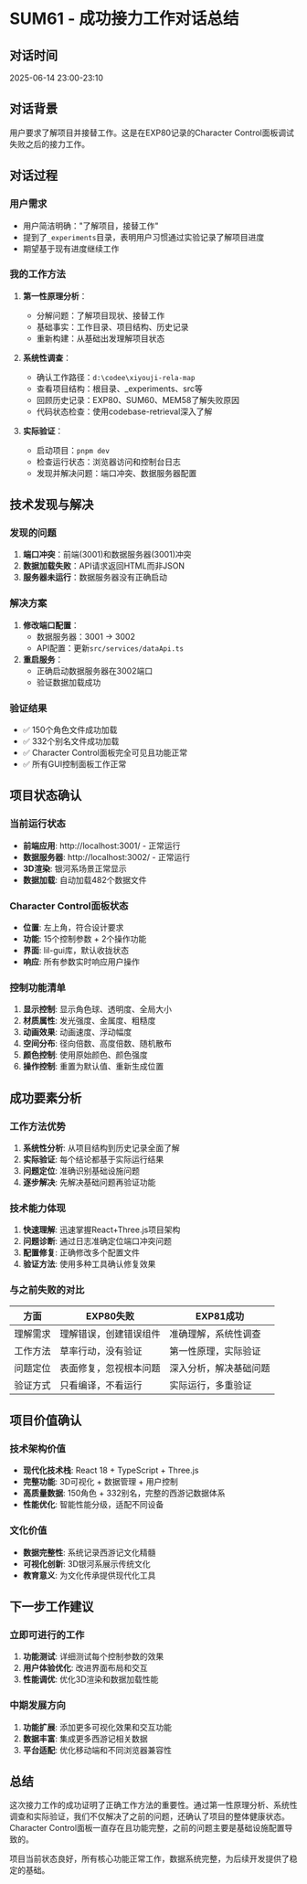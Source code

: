 # SUM61 - 成功接力工作对话总结

## 对话时间
2025-06-14 23:00-23:10

## 对话背景
用户要求了解项目并接替工作。这是在EXP80记录的Character Control面板调试失败之后的接力工作。

## 对话过程

### 用户需求
- 用户简洁明确："了解项目，接替工作"
- 提到了`_experiments`目录，表明用户习惯通过实验记录了解项目进度
- 期望基于现有进度继续工作

### 我的工作方法
1. **第一性原理分析**：
   - 分解问题：了解项目现状、接替工作
   - 基础事实：工作目录、项目结构、历史记录
   - 重新构建：从基础出发理解项目状态

2. **系统性调查**：
   - 确认工作路径：`d:\codee\xiyouji-rela-map`
   - 查看项目结构：根目录、_experiments、src等
   - 回顾历史记录：EXP80、SUM60、MEM58了解失败原因
   - 代码状态检查：使用codebase-retrieval深入了解

3. **实际验证**：
   - 启动项目：`pnpm dev`
   - 检查运行状态：浏览器访问和控制台日志
   - 发现并解决问题：端口冲突、数据服务器配置

## 技术发现与解决

### 发现的问题
1. **端口冲突**：前端(3001)和数据服务器(3001)冲突
2. **数据加载失败**：API请求返回HTML而非JSON
3. **服务器未运行**：数据服务器没有正确启动

### 解决方案
1. **修改端口配置**：
   - 数据服务器：3001 → 3002
   - API配置：更新`src/services/dataApi.ts`
2. **重启服务**：
   - 正确启动数据服务器在3002端口
   - 验证数据加载成功

### 验证结果
- ✅ 150个角色文件成功加载
- ✅ 332个别名文件成功加载
- ✅ Character Control面板完全可见且功能正常
- ✅ 所有GUI控制面板工作正常

## 项目状态确认

### 当前运行状态
- **前端应用**: http://localhost:3001/ - 正常运行
- **数据服务器**: http://localhost:3002/ - 正常运行
- **3D渲染**: 银河系场景正常显示
- **数据加载**: 自动加载482个数据文件

### Character Control面板状态
- **位置**: 左上角，符合设计要求
- **功能**: 15个控制参数 + 2个操作功能
- **界面**: lil-gui库，默认收拢状态
- **响应**: 所有参数实时响应用户操作

### 控制功能清单
1. **显示控制**: 显示角色球、透明度、全局大小
2. **材质属性**: 发光强度、金属度、粗糙度
3. **动画效果**: 动画速度、浮动幅度
4. **空间分布**: 径向倍数、高度倍数、随机散布
5. **颜色控制**: 使用原始颜色、颜色强度
6. **操作控制**: 重置为默认值、重新生成位置

## 成功要素分析

### 工作方法优势
1. **系统性分析**: 从项目结构到历史记录全面了解
2. **实际验证**: 每个结论都基于实际运行结果
3. **问题定位**: 准确识别基础设施问题
4. **逐步解决**: 先解决基础问题再验证功能

### 技术能力体现
1. **快速理解**: 迅速掌握React+Three.js项目架构
2. **问题诊断**: 通过日志准确定位端口冲突问题
3. **配置修复**: 正确修改多个配置文件
4. **验证方法**: 使用多种工具确认修复效果

### 与之前失败的对比
| 方面 | EXP80失败 | EXP81成功 |
|------|-----------|-----------|
| 理解需求 | 理解错误，创建错误组件 | 准确理解，系统性调查 |
| 工作方法 | 草率行动，没有验证 | 第一性原理，实际验证 |
| 问题定位 | 表面修复，忽视根本问题 | 深入分析，解决基础问题 |
| 验证方式 | 只看编译，不看运行 | 实际运行，多重验证 |

## 项目价值确认

### 技术架构价值
- **现代化技术栈**: React 18 + TypeScript + Three.js
- **完整功能**: 3D可视化 + 数据管理 + 用户控制
- **高质量数据**: 150角色 + 332别名，完整的西游记数据体系
- **性能优化**: 智能性能分级，适配不同设备

### 文化价值
- **数据完整性**: 系统记录西游记文化精髓
- **可视化创新**: 3D银河系展示传统文化
- **教育意义**: 为文化传承提供现代化工具

## 下一步工作建议

### 立即可进行的工作
1. **功能测试**: 详细测试每个控制参数的效果
2. **用户体验优化**: 改进界面布局和交互
3. **性能调优**: 优化3D渲染和数据加载性能

### 中期发展方向
1. **功能扩展**: 添加更多可视化效果和交互功能
2. **数据丰富**: 集成更多西游记相关数据
3. **平台适配**: 优化移动端和不同浏览器兼容性

## 总结

这次接力工作的成功证明了正确工作方法的重要性。通过第一性原理分析、系统性调查和实际验证，我们不仅解决了之前的问题，还确认了项目的整体健康状态。Character Control面板一直存在且功能完整，之前的问题主要是基础设施配置导致的。

项目当前状态良好，所有核心功能正常工作，数据系统完整，为后续开发提供了稳定的基础。
